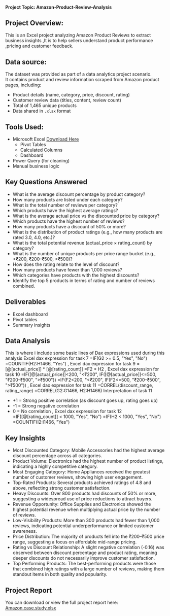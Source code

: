 #### Project Topic: Amazon-Product-Review-Analysis

## Project Overview: 
This is an Excel project analyzing Amazon Product Reviews to extract business insights ,It is to help sellers understand product performance ,pricing and customer feedback.

## Data source:
The dataset was provided as part of a data analytics project scenario.  
It contains product and review information scraped from Amazon product pages, including:
- Product details (name, category, price, discount, rating)
- Customer review data (titles, content, review count)
- Total of 1,465 unique products
- Data shared in `.xlsx` format
  
## Tools Used: 
- Microsoft Excel [Download Here](https://www.microsoft.com)
   - Pivot Tables
   - Calculated Columns
   - Dashboard
- Power Query (for cleaning)
- Manual business logic
  
##  Key Questions Answered
- What is the average discount percentage by product category?
-  How many products are listed under each category?
-  What is the total number of reviews per category?
-  Which products have the highest average ratings?
-  What is the average actual price vs the discounted price by category?
-  Which products have the highest number of reviews?
-  How many products have a discount of 50% or more?
-  What is the distribution of product ratings (e.g., how many products are rated 3.0, 4.0, etc.)?
-  What is the total potential revenue (actual_price × rating_count) by category?
-  What is the number of unique products per price range bucket (e.g., <₹200, ₹200–₹500, >₹500)?
-  How does the rating relate to the level of discount?
-  How many products have fewer than 1,000 reviews?
-  Which categories have products with the highest discounts?
-  Identify the top 5 products in terms of rating and number of reviews combined.
  
## Deliverables
- Excel dashboard
- Pivot tables
- Summary insights

## Data Analysis
This is where i include some basic lines of Dax expressions used during this analysis
Excel dax expression for task 7
=IF(G2 >= 0.5, "Yes", "No")
=COUNTIF(H2:H1466, "Yes")
,  Excel dax expression for task 9
=[@[actual_price]] * [@[rating_count]]
=F2 * H2
, Excel dax expression for task 10
=IF([@[actual_price]]<200, "<₹200", IF([@[actual_price]]<=500, "₹200–₹500", ">₹500"))
=IF(F2<200, "<₹200", IF(F2<=500, "₹200–₹500", ">₹500"))
, Excel dax expression for task 11
=CORREL(discount_range, rating_range)
=CORREL(G2:G1466, H2:H1466)
 Interpretation of task 11
* +1 = Strong positive correlation (as discount goes up, rating goes up)
* -1 = Strong negative correlation
* 0 = No correlation
, Excel dax expression for task 12
=IF([@[rating_count]] < 1000, "Yes", "No")
=IF(H2 < 1000, "Yes", "No")
=COUNTIF(I2:I1466, "Yes")

## Key Insights
- Most Discounted Category: Mobile Accessories had the highest average discount percentage across all categories.
- Product Volume: Electronics had the highest number of product listings, indicating a highly competitive category.
- Most Engaging Category: Home Appliances received the greatest number of customer reviews, showing high user engagement.
- Top-Rated Products: Several products achieved ratings of 4.8 and above, reflecting strong customer satisfaction.
- Heavy Discounts: Over 800 products had discounts of 50% or more, suggesting a widespread use of price reductions to attract buyers.
- Revenue Opportunity: Office Supplies and Electronics showed the highest potential revenue when multiplying actual price by the number of reviews.
- Low-Visibility Products: More than 300 products had fewer than 1,000 reviews, indicating potential underperformance or limited customer awareness.
- Price Distribution: The majority of products fell into the ₹200–₹500 price range, suggesting a focus on affordable mid-range pricing.
- Rating vs Discount Relationship: A slight negative correlation (-0.16) was observed between discount percentage and product rating, meaning deeper discounts do not necessarily improve customer satisfaction.
- Top Performing Products: The best-performing products were those that combined high ratings with a large number of reviews, making them standout items in both quality and popularity.

## Project Report

You can download or view the full project report here: [Amazon.case.study.xlsx](https://github.com/user-attachments/files/21267125/Amazon.case.study.xlsx)
